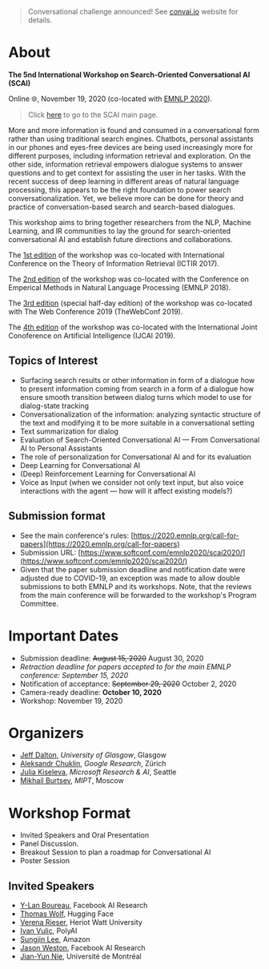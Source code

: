 > Conversational challenge announced! See [convai.io](http://convai.io) website for details.

# About

**The 5nd International Workshop on Search-Oriented Conversational AI (SCAI)**

Online 🌐, November 19, 2020 (co-located with [EMNLP 2020](https://2020.emnlp.org/workshops)).

> Click [here](https://scai.info) to go to the SCAI main page.

More and more information is found and consumed in a conversational form
rather than using traditional search engines. Chatbots, personal assistants
in our phones and eyes-free devices are being used increasingly more for
different purposes, including information retrieval and exploration. On the
other side, information retrieval empowers dialogue systems to answer
questions and to get context for assisting the user in her tasks.  With the
recent success of deep learning in different areas of natural language
processing, this appears to be the right foundation to power search
conversationalization. Yet, we believe more can be done for theory and
practice of conversation-based search and search-based dialogues.

This workshop aims to bring together researchers from the NLP, Machine
Learning, and IR communities to lay the ground for search-oriented
conversational AI and establish future directions and collaborations.

The [1st edition](/2017/) of the workshop was co-located with International Conference on the Theory of Information Retrieval (ICTIR 2017).

The [2nd edition](/2018/) of the workshop was co-located with the Conference on Emperical Methods in Natural Language Processing (EMNLP 2018).

The [3rd edition](/www2019/) (special half-day edition) of the workshop was co-located with The Web Conference 2019 (TheWebConf 2019).

The [4th edition](/ijcai2019/) of the workshop was co-located with the International Joint Conoference on Artificial Intelligence (IJCAI 2019).

## Topics of Interest
   * Surfacing search results or other information in form of a dialogue
how to present information coming from search in a form of a dialogue
how ensure smooth transition between dialog turns
which model to use for dialog-state tracking
   * Conversationalization of the information: analyzing syntactic structure
of the text and modifying it to be more suitable in a conversational setting
   * Text summarization for dialog
   * Evaluation of Search-Oriented Conversational AI — From
Conversational AI to Personal Assistants
   * The role of personalization for Conversational AI and for its
evaluation
   * Deep Learning for Conversational AI
   * (Deep) Reinforcement Learning for Conversational AI
   * Voice as Input (when we consider not only text input, but also voice
interactions with the agent — how will it affect existing models?)

## Submission format
  * See the main conference's rules: [https://2020.emnlp.org/call-for-papers](https://2020.emnlp.org/call-for-papers)
  * Submission URL: [https://www.softconf.com/emnlp2020/scai2020/](https://www.softconf.com/emnlp2020/scai2020/)
  * Given that the paper submission deadline and notification date were adjusted due to COVID-19, an exception was made to allow double submissions to both EMNLP and its workshops. Note, that the reviews from the main conference will be forwarded to the workshop's Program Committee.

# Important Dates
  * Submission deadline: ~~August 15, 2020~~ August 30, 2020
  * _Retraction deadline for papers accepted to for the main EMNLP conference: September 15, 2020_
  * Notification of acceptance: ~~September 29, 2020~~ October 2, 2020
  * Camera-ready deadline: **October 10, 2020**
  * Workshop: November 19, 2020

# Organizers
  * [Jeff Dalton](http://www.dcs.gla.ac.uk/~jeff/), *University of Glasgow*, Glasgow
  * [Aleksandr Chuklin](https://www.linkedin.com/in/chuklin/), *Google Research*, Zürich
  * [Julia Kiseleva](http://juliakiseleva.com), *Microsoft Research & AI*, Seattle
  * [Mikhail Burtsev](https://www.linkedin.com/in/mikhail-burtsev-85a47b9/), *MIPT*, Moscow

# Workshop Format
  * Invited Speakers and Oral Presentation
  * Panel Discussion.
  * Breakout Session to plan a roadmap for Conversational AI
  * Poster Session

## Invited Speakers
* [Y-Lan Boureau](https://research.fb.com/people/boureau-y-lan/), Facebook AI Research
* [Thomas Wolf](https://thomwolf.io), Hugging Face
* [Verena Rieser](https://sites.google.com/site/verenateresarieser/), Heriot Watt University
* [Ivan Vulic](https://www.linkedin.com/in/ivan-vulić-286b4a81), PolyAI
* [Sungjin Lee](https://www.linkedin.com/in/sungjinlee/), Amazon
* [Jason Weston](https://ai.facebook.com/people/jason-weston/), Facebook AI Research
* [Jian-Yun Nie](http://rali.iro.umontreal.ca/nie/jian-yun-nie-en/), Université de Montréal
